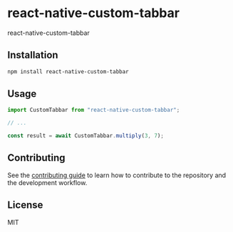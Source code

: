 # react-native-custom-tabbar

react-native-custom-tabbar

## Installation

```sh
npm install react-native-custom-tabbar
```

## Usage

```js
import CustomTabbar from "react-native-custom-tabbar";

// ...

const result = await CustomTabbar.multiply(3, 7);
```

## Contributing

See the [contributing guide](CONTRIBUTING.md) to learn how to contribute to the repository and the development workflow.

## License

MIT
